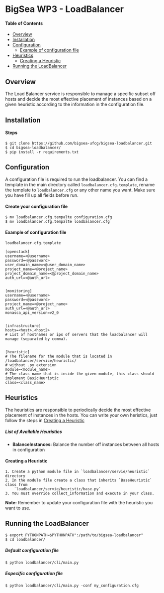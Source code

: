 BigSea WP3 - LoadBalancer
=========================

#### Table of Contents

- [Overview](#overview)
- [Installation](#installation)
- [Configuration](#configuration)
    - [Example of configuration file](#example-of-configuration-file)
- [Heuristics](#heuristics)
    - [Creating a Heuristic](#creating-a-heuristic)
- [Running the LoadBalancer](#running-the-loadbalancer)



## Overview

The Load Balancer service is responsible to manage a specific subset off hosts and decide the most effective placement of instances based on a given heuristic according to the information in the configuration file.



## Installation

#### Steps

    $ git clone https://github.com/bigsea-ufcg/bigsea-loadbalancer.git
    $ cd bigsea-loadbalancer/
    $ pip install -r requirements.txt


## Configuration

A configuration file is required to run the loadbalancer. You can find a template in the main directory called
`loadbalancer.cfg.template`, rename the template to `loadbalancer.cfg` or any other name you want.
Make sure you have fill up all fields before run.

#### Create your configuration file

    $ mv loadbalancer.cfg.tempalte configuration.cfg
    $ mv loadbalancer.cfg.tempalte loadbalancer.cfg

#### Example of configuration file

`loadbalancer.cfg.template`


```
[openstack]
username=<@username>
password=<@password>
user_domain_name=<@user_domain_name>
project_name=<@project_name>
project_domain_name=<@project_domain_name>
auth_url=<@auth_url>


[monitoring]
username=<@username>
password=<@password>
project_name=<@project_name>
auth_url=<@auth_url>
monasca_api_version=v2_0


[infrastructure]
hosts=<host>,<host2>
# List of hostnames or ips of servers that the loadbalancer will manage (separated by comma).


[heuristic]
# The filename for the module that is located in /loadbalancer/service/heuristic/
# without .py extension
module=<module_name>
# The class name that is inside the given module, this class should implement BasicHeuristic
class=<class_name>
```

## Heuristics

The heuristics are responsible to periodically decide the most effective placement of instances in the hosts. You can write your own heristics, just follow the steps in [Creating a Heuristic](#creating-a-heuristic)


##### List of Available Heuristics

- **BalanceInstances:** Balance the number off instances between all hosts in configuration

#### Creating a Heuristic

    1. Create a python module file in `loadbalancer/servie/heuristic` directory
    2. In the module file create a class that inherits `BaseHeuristic` class from
        `loadbalancer/servie/heuristic/base.py`
    3. You must override collect_information and execute in your class.

**Note:** Remember to update your configuration file with the heuristic you want to use.


## Running the LoadBalancer

    $ export PYTHONPATH=$PYTHONPATH":/path/to/bigsea-loadbalancer"
    $ cd loadbalancer/

##### Default configuration file

    $ python loadbalancer/cli/main.py

##### Especific configuration file

    $ python loadbalancer/cli/main.py -conf my_configuration.cfg
